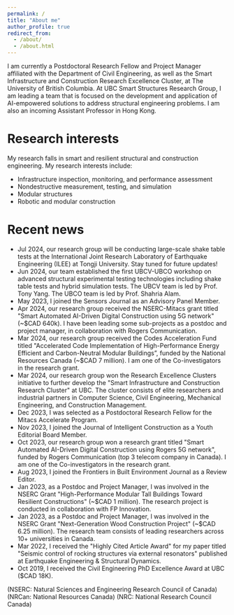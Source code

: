 ```yaml
---
permalink: /
title: "About me"
author_profile: true
redirect_from: 
  - /about/
  - /about.html
---
```


I am currently a Postdoctoral Research Fellow and Project Manager affiliated with the Department of Civil Engineering, as well as the Smart Infrastructure and Construction Research Excellence Cluster, at The University of  British Columbia. At UBC Smart Structures Research Group, I am leading a team that is focused on the development and application of AI-empowered solutions to address structural engineering problems. I am also an incoming Assistant Professor in Hong Kong.

<!---Comment go here. This is the front page of a website that is powered by the [Academic Pages template](https://github.com/academicpages/academicpages.github.io) and hosted on GitHub pages. [GitHub pages](https://pages.github.com) is a free service in which websites are built and hosted from code and data stored in a GitHub repository, automatically updating when a new commit is made to the respository. This template was forked from the [Minimal Mistakes Jekyll Theme](https://mmistakes.github.io/minimal-mistakes/) created by Michael Rose, and then extended to support the kinds of content that academics have: publications, talks, teaching, a portfolio, blog posts, and a dynamically-generated CV. You can fork [this repository](https://github.com/academicpages/academicpages.github.io) right now, modify the configuration and markdown files, add your own PDFs and other content, and have your own site for free, with no ads! An older version of this template powers my own personal website at [stuartgeiger.com](http://stuartgeiger.com), which uses [this Github repository](https://github.com/staeiou/staeiou.github.io).-->

Research interests
======
My research falls in smart and resilient structural and construction engineering. My research interests include:
* Infrastructure inspection, monitoring, and performance assessment
* Nondestructive measurement, testing, and simulation
* Modular structures
* Robotic and modular construction

Recent news
======
* Jul 2024, our research group will be conducting large-scale shake table tests at the International Joint Research Laboratory of Earthquake Engineering (ILEE) at Tongji University. Stay tuned for future updates!
* Jun 2024, our team established the first UBCV-UBCO workshop on advanced structural experimental testing technologies including shake table tests and hybrid simulation tests. The UBCV team is led by Prof. Tony Yang. The UBCO team is led by Prof. Shahria Alam.
* May 2023, I joined the Sensors Journal as an Advisory Panel Member.
* Apr 2024, our research group received the NSERC-Mitacs grant titled "Smart Automated AI-Driven Digital Construction using 5G network" (~$CAD 640k). I have been leading some sub-projects as a postdoc and project manager, in collaboration with Rogers Communication.
* Mar 2024, our research group received the Codes Acceleration Fund titled "Accelerated Code Implementation of High-Performance Energy Efficient and Carbon-Neutral Modular Buildings”, funded by the National Resources Canada (~$CAD 7 million). I am one of the Co-investigators in the research grant.
* Mar 2024, our research group won the Research Excellence Clusters initiative to further develop the "Smart Infrastructure and Construction Research Cluster" at UBC. The cluster consists of elite researchers and industrial partners in Computer Science, Civil Engineering, Mechanical Engineering, and Construction Management.
* Dec 2023, I was selected as a Postdoctoral Research Fellow for the Mitacs Accelerate Program.
* Nov 2023, I joined the Journal of Intelligent Construction as a Youth Editorial Board Member.
* Oct 2023, our research group won a research grant titled "Smart Automated AI-Driven Digital Construction using Rogers 5G network", funded by Rogers Communication (top 3 telecom company in Canada). I am one of the Co-investigators in the research grant.
* Aug 2023, I joined the Frontiers in Built Environment Journal as a Review Editor.
* Jan 2023, as a Postdoc and Project Manager, I was involved in the NSERC Grant "High-Performance Modular Tall Buildings Toward Resilient Constructions" (~$CAD 1 million). The research project is conducted in collaboration with FP Innovation.
* Jan 2023, as a Postdoc and Project Manager, I was involved in the NSERC Grant "Next-Generation Wood Construction Project" (~$CAD 6.25 million). The research team consists of leading researchers across 10+ universities in Canada.
* Mar 2022, I received the "Highly Cited Article Award" for my paper titled "Seismic control of rocking structures via external resonators" published at Earthquake Engineering & Structural Dynamics.
* Oct 2019, I received the Civil Engineering PhD Excellence Award at UBC ($CAD 18K).

(NSERC: Natural Sciences and Engineering Research Council of Canada)
(NRCan: National Resources Canada)
(NRC: National Research Council Canada)



